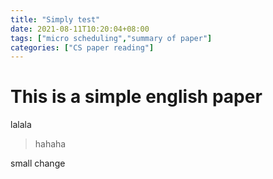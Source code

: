 ```yaml
---
title: "Simply test"
date: 2021-08-11T10:20:04+08:00
tags: ["micro scheduling","summary of paper"]
categories: ["CS paper reading"]
---
```


# This is a simple english paper

lalala

> hahaha

small change
